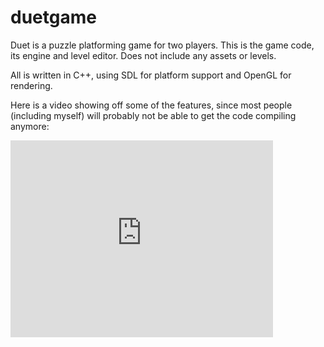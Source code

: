 # duetgame
Duet is a puzzle platforming game for two players. This is the game code, its engine and level editor. Does not include any assets or levels.

All is written in C++, using SDL for platform support and OpenGL for rendering.

Here is a video showing off some of the features, since most people (including myself) will probably not be able to get the code compiling anymore:

<iframe width="420" height="315" src="https://www.youtube.com/embed/bUPpMmfCmYM" frameborder="0" allowfullscreen></iframe>

